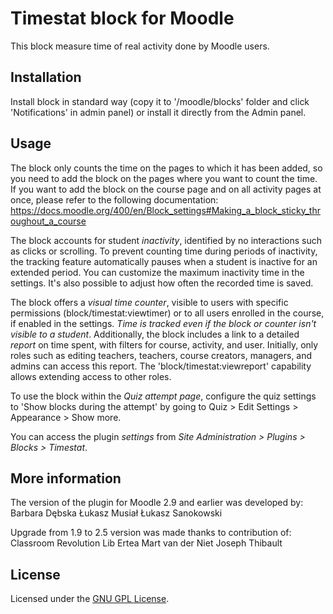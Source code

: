 # Timestat block for Moodle

This block measure time of real activity done by Moodle users.

## Installation

Install block in standard way (copy it to '/moodle/blocks' folder and click 'Notifications' in admin panel) or install it directly from the Admin panel.

## Usage

The block only counts the time on the pages to which it has been added, so you need to add the block on the pages where you want to count the time. If you want to add the block on the course page and on all activity pages at once, please refer to the following documentation:
https://docs.moodle.org/400/en/Block_settings#Making_a_block_sticky_throughout_a_course

The block accounts for student *inactivity*, identified by no interactions such as clicks or scrolling. To prevent counting time during periods of inactivity, the tracking feature automatically pauses when a student is inactive for an extended period. You can customize the maximum inactivity time in the settings. It's also possible to adjust how often the recorded time is saved.

The block offers a *visual time counter*, visible to users with specific permissions (block/timestat:viewtimer) or to all users enrolled in the course, if enabled in the settings. *Time is tracked even if the block or counter isn't visible to a student*. Additionally, the block includes a link to a detailed *report* on time spent, with filters for course, activity, and user. Initially, only roles such as editing teachers, teachers, course creators, managers, and admins can access this report. The 'block/timestat:viewreport' capability allows extending access to other roles.

To use the block within the *Quiz attempt page*, configure the quiz settings to 'Show blocks during the attempt' by going to Quiz > Edit Settings > Appearance > Show more.

You can access the plugin *settings* from *Site Administration > Plugins > Blocks > Timestat*.

## More information

The version of the plugin for Moodle 2.9 and earlier was developed by:
Barbara Dębska
Łukasz Musiał
Łukasz Sanokowski

Upgrade from 1.9 to 2.5 version was made thanks to contribution of:
Classroom Revolution
Lib Ertea
Mart van der Niet
Joseph Thibault

## License

Licensed under the [GNU GPL License](http://www.gnu.org/copyleft/gpl.html).
